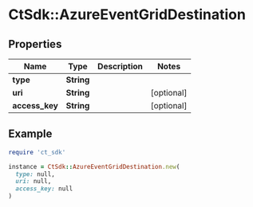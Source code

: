 # CtSdk::AzureEventGridDestination

## Properties

| Name | Type | Description | Notes |
| ---- | ---- | ----------- | ----- |
| **type** | **String** |  |  |
| **uri** | **String** |  | [optional] |
| **access_key** | **String** |  | [optional] |

## Example

```ruby
require 'ct_sdk'

instance = CtSdk::AzureEventGridDestination.new(
  type: null,
  uri: null,
  access_key: null
)
```

